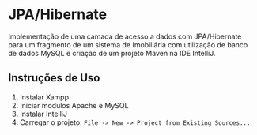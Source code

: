 # JPA/Hibernate
Implementação de uma camada de acesso a dados com JPA/Hibernate para um fragmento de um sistema de Imobiliária 
com utilização de banco de dados MySQL e criação de um projeto Maven na IDE IntelliJ.

## Instruções de Uso

1. Instalar Xampp
2. Iniciar modulos Apache e MySQL
3. Instalar IntelliJ
4. Carregar o projeto: ```File -> New -> Project from Existing Sources...```
